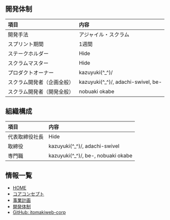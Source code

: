 ## 開発体制

|項目|内容|
|:---|:---|
|開発手法|アジャイル・スクラム|
|スプリント期間|1週間|
|ステークホルダー|Hide|
|スクラムマスター|Hide|
|プロダクトオーナー|kazuyuki(^\_^)/|
|スクラム開発者（企画全般）|kazuyuki(^\_^)/, adachi-swivel, be-|
|スクラム開発者（開発全般）|nobuaki okabe|


## 組織構成

|項目|内容|
|:---|:---|
|代表取締役社長|Hide|
|取締役|kazuyuki(^\_^)/, adachi-swivel|
|専門職|kazuyuki(^\_^)/, be-, nobuaki okabe|


## 情報一覧

- [HOME](https://itomakiweb-corp.github.io/)
- [コアコンセプト](https://itomakiweb-corp.github.io/dev/)
- [事業計画](https://itomakiweb-corp.github.io/corp/)
- [開発体制](https://itomakiweb-corp.github.io/dev/structure)
- [GitHub: itomakiweb-corp](https://github.com/itomakiweb-corp/)
